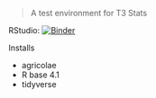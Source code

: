 
> A test environment for T3 Stats

RStudio: [![Binder](http://mybinder.org/badge_logo.svg)](http://mybinder.org/v2/gh/mcbroom/Test-Env/master?urlpath=rstudio)

Installs 
- agricolae
- R base 4.1
- tidyverse
